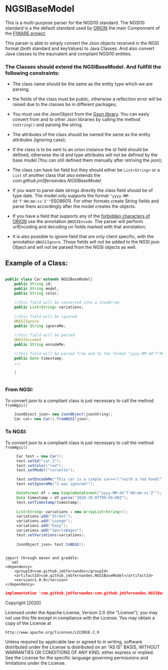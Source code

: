 # NGSIBaseModel
This is a multi-purpose parser for the NGSI10 standard.
The NGSI10 standard is a the default standard used by [ORION](https://fiware-orion.readthedocs.io/en/master/) the main Componnent of the [FIWARE project](https://www.fiware.org/).

This parser is able to simply convert the Json objects received in the NGSI format (both standard and keyValues) to Java Classes. 
And also convert Java classes to the equivalent and compliant NGSI10 entities.

### The Classes should extend the NGSIBaseModel. And fullfill the following constraints:

  - The class name should be the same as the entity type which we are parsing;
  
  - the fields of the class must be public, otherwise a reflection error will be raised due to the classes be in different packages;
  
  - You must use the JsonObject from the [Gson library](https://github.com/google/gson). You can easly convert from and to other Json libraries by calling the method `toString()` and parsing the string.
  
  - The attributes of the class should be named the same as the entity attributes (ignoring case);
  - If the class is to be sent to an orion instance the id field should be defined, otherwise the id and type attributes will not be defined by the base model (You can still defined them manually after retriving the json);
  - The class can have list field but they should either be `List<String>` or a <code>List</code> of another class that also extends the *com.github.jmSfernandes.NGSIBaseModel* 
  - If you want to parse date strings directly the class field should be of type date. The model only supports the format `"yyyy-MM-dd'T'HH:mm:ss'Z'"`(ISO8601). 
For other formats create String fields and parse them accordingly after the model creates the objects.
  - If you have a field that supports any of the [forbidden characters of ORION](https://fiware-orion.readthedocs.io/en/master/user/forbidden_characters/index.html) use the annotation `@NGSIEncode`. 
  The parser will perform urlEncoding and decoding on fields marked with that annotation; 
  - It is also possible to ignore field that are only client specific, with the annotation `@NGSIIgnore`. Those fields will not be added to the NGSI json Object and will not be parsed from the NGSI objects as well.

## Example of a Class:
```java 
    
public class Car extends NGSIBaseModel{
    public String id;
    public String model;
    public String color;
    
    //this field will be converted into a JsonArray 
    public List<String> variations;
    
    //this field will be ignored
    @NGSIIgnore
    public String ignoreMe;
    
    //this field will be parsed 
    @NGSIEncoded
    public String encodeMe;

    //this field will be parsed from and to the format "yyyy-MM-dd'T'HH:mm:ss'Z'"
    public Date timestamp;
    ...
    
    }



```


  

### From NGSI:
To convert json to a compliant class is just necessary to call the method <code>fromNgsi()</code> 
```java
    JsonObject json= new JsonObject(jsonString);
    Car car= new Car().fromNGSI(json);

```

### To NGSI:
To convert json to a compliant class is just necessary to call the method <code>fromNgsi()</code> 
```java
     Car test = new Car();
     test.setId("car_1");
     test.setColor("red");
     test.setModel("corvette");

     test.setEncodeMe("This car is a simple car==!\"(with a red hood)");
     test.setIgnoreMe("I was ignored!");

     DateFormat df = new SimpleDateFormat("yyyy-MM-dd'T'HH:mm:ss'Z'");
     Date timestamp = df.parse("2020-10-07T09:50:00Z");
     test.setTimestamp(timestamp);
     
     List<String> variations = new ArrayList<String>();
     variations.add("Street");
     variations.add("Lounge");
     variations.add("Easy");
     variations.add("SportsWagon");
     test.setVariations(variations);
     
     JsonObject json= test.toNGSI();
     
```






```
import through maven and graddle:
```xml
<dependency>
    <groupId>com.github.jmSfernandes</groupId>
    <artifactId>com.github.jmSfernandes.NGSIBaseModel</artifactId>
    <version>1.0.0</version>
</dependency>
```
```json
implementation 'com.github.jmSfernandes:com.github.jmSfernandes.NGSIBaseModel:1.0.0'
```

Copyright [2020]

Licensed under the Apache License, Version 2.0 (the "License");
you may not use this file except in compliance with the License.
You may obtain a copy of the License at

    http://www.apache.org/licenses/LICENSE-2.0

Unless required by applicable law or agreed to in writing, software
distributed under the License is distributed on an "AS IS" BASIS,
WITHOUT WARRANTIES OR CONDITIONS OF ANY KIND, either express or implied.
See the License for the specific language governing permissions and
limitations under the License.

